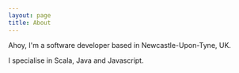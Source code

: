```yaml
---
layout: page
title: About
---
```


Ahoy, I'm a software developer based in Newcastle-Upon-Tyne, UK.

I specialise in Scala, Java and Javascript.
